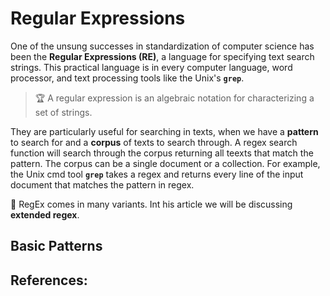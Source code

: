 # Regular Expressions

One of the unsung successes in standardization of computer science has been the
**Regular Expressions (RE)**, a language for specifying text search strings.
This practical language is in every computer language, word processor, and 
text processing tools like the Unix's **`grep`**. 

> :trophy: A regular expression is an algebraic notation for characterizing a set of strings.

They are particularly useful for searching in texts, when we have a **pattern** to search for
and a **corpus** of texts to search through. 
A regex search function will search through the corpus returning all teexts that match the pattern.
The corpus can be a single document or a collection. 
For example, the Unix cmd tool **`grep`** takes a regex and 
returns every line of the input document that matches the pattern in regex.

:rotating_light: RegEx comes in many variants. Int his article we will be discussing
**extended regex**.


## Basic Patterns





## References:
[^1]: "Speech & Language Processing" by Jurafsky et al.; 2021
[^2]: https://regex101.com/

